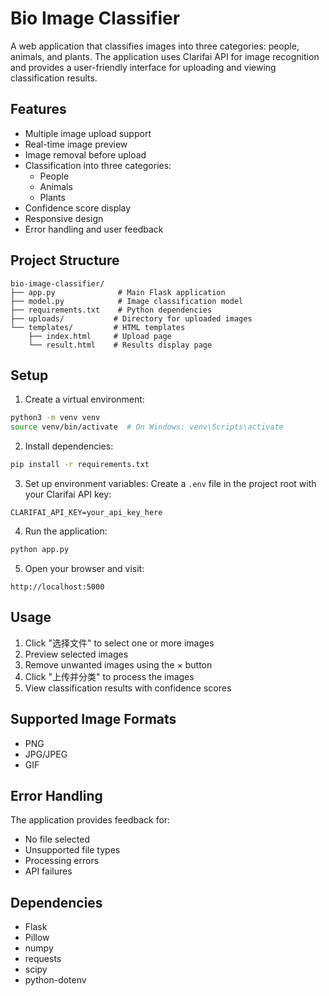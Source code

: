 # Bio Image Classifier

A web application that classifies images into three categories: people, animals, and plants. The application uses Clarifai API for image recognition and provides a user-friendly interface for uploading and viewing classification results.

## Features

- Multiple image upload support
- Real-time image preview
- Image removal before upload
- Classification into three categories:
  - People
  - Animals
  - Plants
- Confidence score display
- Responsive design
- Error handling and user feedback

## Project Structure

```
bio-image-classifier/
├── app.py              # Main Flask application
├── model.py            # Image classification model
├── requirements.txt    # Python dependencies
├── uploads/           # Directory for uploaded images
└── templates/         # HTML templates
    ├── index.html     # Upload page
    └── result.html    # Results display page
```

## Setup

1. Create a virtual environment:
```bash
python3 -m venv venv
source venv/bin/activate  # On Windows: venv\Scripts\activate
```

2. Install dependencies:
```bash
pip install -r requirements.txt
```

3. Set up environment variables:
Create a `.env` file in the project root with your Clarifai API key:
```
CLARIFAI_API_KEY=your_api_key_here
```

4. Run the application:
```bash
python app.py
```

5. Open your browser and visit:
```
http://localhost:5000
```

## Usage

1. Click "选择文件" to select one or more images
2. Preview selected images
3. Remove unwanted images using the × button
4. Click "上传并分类" to process the images
5. View classification results with confidence scores

## Supported Image Formats

- PNG
- JPG/JPEG
- GIF

## Error Handling

The application provides feedback for:
- No file selected
- Unsupported file types
- Processing errors
- API failures

## Dependencies

- Flask
- Pillow
- numpy
- requests
- scipy
- python-dotenv 